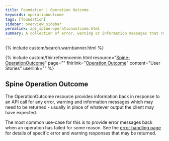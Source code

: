 ```yaml
---
title: Foundation | Operation Outcome
keywords: operationoutcome
tags: [foundation]
sidebar: overview_sidebar
permalink: api_spine-operationoutcome.html
summary: A collection of error, warning or information messages that result from a system action.
---
```

{% include custom/search.warnbanner.html %}

{% include custom/fhir.referencemin.html resource="[Spine-OperationOutcome](https://fhir.nhs.uk/STU3/StructureDefinition/Spine-OperationOutcome-1)" page="" fhirlink="[Operation Outcome](https://www.hl7.org/fhir/operationoutcome.html)" content="User Stories" userlink="" %}


## Spine Operation Outcome ##

The OperationOutcome resource provides information back in response to an API call for any error, warning and information messages which may need to be returned - usually in place of whatever output the client may have expected.

The most common use-case for this is to provide error messages back when an operation has failed for some reason. See the [error handling page](resources_error_handling.html) for details of specific error and warning responses that may be returned.
